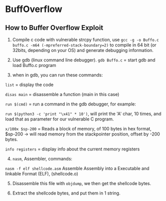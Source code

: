 # BuffOverflow

## How to Buffer Overflow Exploit
1. Compile c code with vulnerable strcpy function, use `gcc -g -o Buffo.c buffo.c -m64 (-mpreferred-stack-boundary=2)` to compile in 64 bit (or 32bits, depending on your OS) and generate debugging information.

2. Use gdb (linux command line debugger). `gdb Buffo.c` = start gdb and load Buffo.c program

3. when in gdb, you can run these commands:

`list` = display the code

`disas main` = disassemble a function (main in this case)

`run $(cmd)` = run a command in the gdb debugger, for example:

`run $(python3 -c 'print "\x41" * 10')`, will print the 'A' char, 10 times, and load that as parameter for our vulnerable C program.

`x/100x $sp-200` = Reads a block of memory, of 100 bytes in hex format, $sp-200 -> will read memory from the stackpointer position, offset by -200 bytes.

`info registers` = display info about the current memory registers

4. `nasm`, Assembler, commands:

`nasm -f elf shellcode.asm`
Assemble Assembly into a Executable and linkable Format (ELF), (shellcode.o)

5. Disassemble this file with `objdump`, we then get the shellcode bytes.

6. Extract the shellcode bytes, and put them in 1 string.
